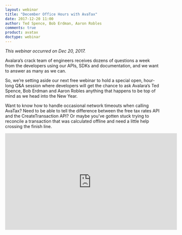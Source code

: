 ```yaml
---
layout: webinar
title: "December Office Hours with AvaTax"
date: 2017-12-20 11:00
author: Ted Spence, Bob Erdman, Aaron Robles
comments: true
product: avatax
doctype: webinar
---
```


*This webinar occurred on Dec 20, 2017.*

Avalara’s crack team of engineers receives dozens of questions a week from the developers using our APIs, SDKs and documentation, and we want to answer as many as we can.

So, we’re setting aside our next free webinar to hold a special open, hour-long Q&A session where developers will get the chance to ask Avalara’s Ted Spence, Bob Erdman and Aaron Robles anything that happens to be top of  mind as we head into the New Year.

Want to know how to handle occasional network timeouts when calling AvaTax? Need to be able to tell the difference between the free tax rates API and the CreateTransaction API? Or maybe you’ve gotten stuck trying to reconcile a transaction that was calculated offline and need a little help crossing the finish line.

<iframe width="560" height="315" src="https://www.youtube.com/embed/Cht-UI6wUpI" frameborder="0" gesture="media" allow="encrypted-media" allowfullscreen></iframe>
